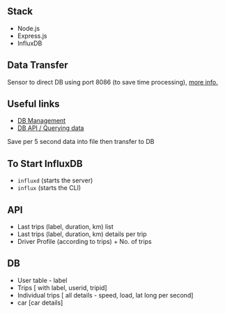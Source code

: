 ## Stack

- Node.js
- Express.js
- InfluxDB

## Data Transfer

Sensor to direct DB using port 8086 (to save time processing),
[more info.]( https://docs.influxdata.com/influxdb/v1.2/guides/querying_data/)


## Useful links

- [DB Management](https://docs.influxdata.com/influxdb/v0.13/query_language/database_management/#delete-measurements-with-drop-measurement)
- [DB API / Querying data](https://docs.influxdata.com/influxdb/v1.2/guides/querying_data/)

Save per 5 second data into file then transfer to DB

## To Start InfluxDB

- ```influxd``` (starts the server)
- ```influx```  (starts the CLI)


## API

- Last trips (label, duration, km) list
- Last trips (label, duration, km) details per trip
- Driver Profile (according to trips) + No. of trips

## DB

- User table - label
- Trips [ with label, userid, tripid]
- Individual trips [ all details - speed, load, lat long per second]
- car [car details]
